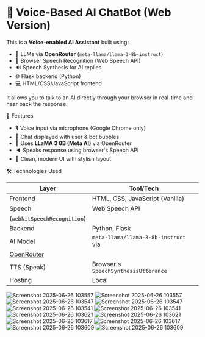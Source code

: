 # 🎤 Voice-Based AI ChatBot (Web Version)

This is a **Voice-enabled AI Assistant** built using:

- 🧠 LLMs via **OpenRouter** (`meta-llama/llama-3-8b-instruct`)
- 🎤 Browser Speech Recognition (Web Speech API)
- 🔊 Speech Synthesis for AI replies
- 🌐 Flask backend (Python)
- 💻 HTML/CSS/JavaScript frontend

It allows you to talk to an AI directly through your browser in real-time and hear back the response.

 🚀 Features

- 🎙️ Voice input via microphone (Google Chrome only)
- 💬 Chat displayed with user & bot bubbles
- 🧠 Uses **LLaMA 3 8B (Meta AI)** via OpenRouter
- 🔈 Speaks response using browser's Speech API
- 💅 Clean, modern UI with stylish layout

🛠️ Technologies Used

| Layer       | Tool/Tech                            |
|-------------|--------------------------------------|
| Frontend    | HTML, CSS, JavaScript (Vanilla)      |
| Speech      | Web Speech API                       |
|  (`webkitSpeechRecognition`)                       |
| Backend     | Python, Flask                        |
| AI Model    | `meta-llama/llama-3-8b-instruct` via |
| [OpenRouter](https://openrouter.ai)                |
| TTS (Speak) | Browser's `SpeechSynthesisUtterance` |
| Hosting     | Local                                |

![Screenshot 2025-06-26 103557](https://github.com/user-attachments/assets/5b188efd-6941-4eb8-b2f4-47896604ec3b)
![Screenshot 2025-06-26 103557](https://github.com/user-attachments/assets/5b188efd-6941-4eb8-b2f4-47896604ec3b)
![Screenshot 2025-06-26 103547](https://github.com/user-attachments/assets/88f6f5c1-7b1b-4df5-9987-fc893eb3f5f4)
![Screenshot 2025-06-26 103547](https://github.com/user-attachments/assets/88f6f5c1-7b1b-4df5-9987-fc893eb3f5f4)
![Screenshot 2025-06-26 103541](https://github.com/user-attachments/assets/6725c84e-5d0c-4c53-907d-e85235277f53)
![Screenshot 2025-06-26 103541](https://github.com/user-attachments/assets/6725c84e-5d0c-4c53-907d-e85235277f53)
![Screenshot 2025-06-26 103621](https://github.com/user-attachments/assets/cbe8ffb8-9cca-415d-be3a-cfefca6cabcd)
![Screenshot 2025-06-26 103621](https://github.com/user-attachments/assets/cbe8ffb8-9cca-415d-be3a-cfefca6cabcd)
![Screenshot 2025-06-26 103617](https://github.com/user-attachments/assets/3558058e-78d9-44f0-850d-fe2520e1ca3e)
![Screenshot 2025-06-26 103617](https://github.com/user-attachments/assets/3558058e-78d9-44f0-850d-fe2520e1ca3e)
![Screenshot 2025-06-26 103609](https://github.com/user-attachments/assets/6a0212a0-2198-427c-9269-f36f98d71b92)
![Screenshot 2025-06-26 103609](https://github.com/user-attachments/assets/6a0212a0-2198-427c-9269-f36f98d71b92)
